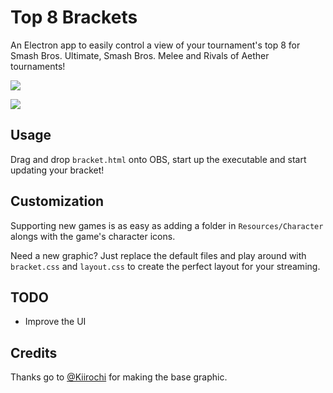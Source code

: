 # Top 8 Brackets
An Electron app to easily control a view of your tournament's top 8 for Smash Bros. Ultimate, Smash Bros. Melee and Rivals of Aether tournaments!

![](https://i.imgur.com/zqfQPPk.png)

![](https://i.imgur.com/uioYbq2.png)


## Usage
Drag and drop `bracket.html` onto OBS, start up the executable and start updating your bracket!


## Customization
Supporting new games is as easy as adding a folder in `Resources/Character` alongs with the game's character icons. 

Need a new graphic? Just replace the default files and play around with `bracket.css` and `layout.css` to create the perfect layout for your streaming.


## TODO
- Improve the UI


## Credits
Thanks go to [@Kiirochi](https://twitter.com/kiirochii) for making the base graphic.
